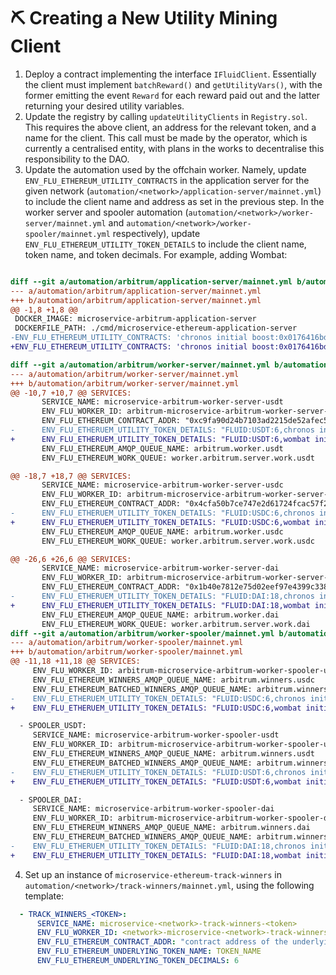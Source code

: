 # ⛏ Creating a New Utility Mining Client



1. Deploy a contract implementing the interface `IFluidClient`. Essentially the client must implement `batchReward()` and `getUtilityVars()`, with the former emitting the event `Reward` for each reward paid out and the latter returning your desired utility variables.
2. Update the registry by calling `updateUtilityClients` in `Registry.sol`. This requires the above client, an address for the relevant token, and a name for the client. This call must be made by the operator, which is currently a centralised entity, with plans in the works to decentralise this responsibility to the DAO.
3. Update the automation used by the offchain worker. Namely, update `ENV_FLU_ETHEREUM_UTILITY_CONTRACTS` in the application server for the given network (`automation/<network>/application-server/mainnet.yml`) to include the client name and address as set in the previous step. In the worker server and spooler automation (`automation/<network>/worker-server/mainnet.yml` and `automation/<network>/worker-spooler/mainnet.yml` respectively), update `ENV_FLU_ETHEREUM_UTILITY_TOKEN_DETAILS` to include the client name, token name, and token decimals. For example, adding Wombat:

```diff

diff --git a/automation/arbitrum/application-server/mainnet.yml b/automation/arbitrum/application-server/mainnet.yml
--- a/automation/arbitrum/application-server/mainnet.yml
+++ b/automation/arbitrum/application-server/mainnet.yml
@@ -1,8 +1,8 @@
 DOCKER_IMAGE: microservice-arbitrum-application-server
 DOCKERFILE_PATH: ./cmd/microservice-ethereum-application-server
-ENV_FLU_ETHEREUM_UTILITY_CONTRACTS: 'chronos initial boost:0x0176416bdc885b1bb751b0a014d495760a972a73:0x62030690385A481Ab0c6039fEA75AC6658B7b961'
+ENV_FLU_ETHEREUM_UTILITY_CONTRACTS: 'chronos initial boost:0x0176416bdc885b1bb751b0a014d495760a972a73:0x62030690385A481Ab0c6039fEA75AC6658B7b961,wombat initial boost:0x956454c7be9318863297309183c79b793d370401'

diff --git a/automation/arbitrum/worker-server/mainnet.yml b/automation/arbitrum/worker-server/mainnet.yml
--- a/automation/arbitrum/worker-server/mainnet.yml
+++ b/automation/arbitrum/worker-server/mainnet.yml
@@ -10,7 +10,7 @@ SERVICES:
       SERVICE_NAME: microservice-arbitrum-worker-server-usdt
       ENV_FLU_WORKER_ID: arbitrum-microservice-arbitrum-worker-server-usdt
       ENV_FLU_ETHEREUM_CONTRACT_ADDR: "0xc9fa90d24b7103ad2215de52afec5e1e4c7a6e62"
-      ENV_FLU_ETHERUEM_UTILITY_TOKEN_DETAILS: "FLUID:USDT:6,chronos initial boost:USDC:6"
+      ENV_FLU_ETHERUEM_UTILITY_TOKEN_DETAILS: "FLUID:USDT:6,wombat initial boost:WOM:18,chronos initial boost:USDC:6"
       ENV_FLU_ETHEREUM_AMQP_QUEUE_NAME: arbitrum.worker.usdt
       ENV_FLU_ETHEREUM_WORK_QUEUE: worker.arbitrum.server.work.usdt

@@ -18,7 +18,7 @@ SERVICES:
       SERVICE_NAME: microservice-arbitrum-worker-server-usdc
       ENV_FLU_WORKER_ID: arbitrum-microservice-arbitrum-worker-server-usdc
       ENV_FLU_ETHEREUM_CONTRACT_ADDR: "0x4cfa50b7ce747e2d61724fcac57f24b748ff2b2a"
-      ENV_FLU_ETHERUEM_UTILITY_TOKEN_DETAILS: "FLUID:USDC:6,chronos initial boost:USDC:6"
+      ENV_FLU_ETHERUEM_UTILITY_TOKEN_DETAILS: "FLUID:USDC:6,wombat initial boost:WOM:18,chronos initial boost:USDC:6"
       ENV_FLU_ETHEREUM_AMQP_QUEUE_NAME: arbitrum.worker.usdc
       ENV_FLU_ETHEREUM_WORK_QUEUE: worker.arbitrum.server.work.usdc

@@ -26,6 +26,6 @@ SERVICES:
       SERVICE_NAME: microservice-arbitrum-worker-server-dai
       ENV_FLU_WORKER_ID: arbitrum-microservice-arbitrum-worker-server-dai
       ENV_FLU_ETHEREUM_CONTRACT_ADDR: "0x1b40e7812e75d02eef97e4399c33865d2ff5952b"
-      ENV_FLU_ETHERUEM_UTILITY_TOKEN_DETAILS: "FLUID:DAI:18,chronos initial boost:USDC:6"
+      ENV_FLU_ETHERUEM_UTILITY_TOKEN_DETAILS: "FLUID:DAI:18,wombat initial boost:WOM:18,chronos initial boost:USDC:6"
       ENV_FLU_ETHEREUM_AMQP_QUEUE_NAME: arbitrum.worker.dai
       ENV_FLU_ETHEREUM_WORK_QUEUE: worker.arbitrum.server.work.dai
diff --git a/automation/arbitrum/worker-spooler/mainnet.yml b/automation/arbitrum/worker-spooler/mainnet.yml
--- a/automation/arbitrum/worker-spooler/mainnet.yml
+++ b/automation/arbitrum/worker-spooler/mainnet.yml
@@ -11,18 +11,18 @@ SERVICES:
     ENV_FLU_WORKER_ID: arbitrum-microservice-arbitrum-worker-spooler-usdc
     ENV_FLU_ETHEREUM_WINNERS_AMQP_QUEUE_NAME: arbitrum.winners.usdc
     ENV_FLU_ETHEREUM_BATCHED_WINNERS_AMQP_QUEUE_NAME: arbitrum.winners.batched.usdc
-    ENV_FLU_ETHERUEM_UTILITY_TOKEN_DETAILS: "FLUID:USDC:6,chronos initial boost:USDC:6"
+    ENV_FLU_ETHERUEM_UTILITY_TOKEN_DETAILS: "FLUID:USDC:6,wombat initial boost:WOM:18,chronos initial boost:USDC:6"

  - SPOOLER_USDT:
     SERVICE_NAME: microservice-arbitrum-worker-spooler-usdt
     ENV_FLU_WORKER_ID: arbitrum-microservice-arbitrum-worker-spooler-usdt
     ENV_FLU_ETHEREUM_WINNERS_AMQP_QUEUE_NAME: arbitrum.winners.usdt
     ENV_FLU_ETHEREUM_BATCHED_WINNERS_AMQP_QUEUE_NAME: arbitrum.winners.batched.usdt
-    ENV_FLU_ETHERUEM_UTILITY_TOKEN_DETAILS: "FLUID:USDT:6,chronos initial boost:USDC:6"
+    ENV_FLU_ETHERUEM_UTILITY_TOKEN_DETAILS: "FLUID:USDT:6,wombat initial boost:WOM:18,chronos initial boost:USDC:6"

  - SPOOLER_DAI:
     SERVICE_NAME: microservice-arbitrum-worker-spooler-dai
     ENV_FLU_WORKER_ID: arbitrum-microservice-arbitrum-worker-spooler-dai
     ENV_FLU_ETHEREUM_WINNERS_AMQP_QUEUE_NAME: arbitrum.winners.dai
     ENV_FLU_ETHEREUM_BATCHED_WINNERS_AMQP_QUEUE_NAME: arbitrum.winners.batched.dai
-    ENV_FLU_ETHERUEM_UTILITY_TOKEN_DETAILS: "FLUID:DAI:18,chronos initial boost:USDC:6"
+    ENV_FLU_ETHERUEM_UTILITY_TOKEN_DETAILS: "FLUID:DAI:18,wombat initial boost:WOM:18,chronos initial boost:USDC:6"

```

4. Set up an instance of `microservice-ethereum-track-winners` in `automation/<network>/track-winners/mainnet.yml`, using the following template:

```yaml
  - TRACK_WINNERS_<TOKEN>:
      SERVICE_NAME: microservice-<network>-track-winners-<token>
      ENV_FLU_WORKER_ID: <network>-microservice-<network>-track-winners-<token>
      ENV_FLU_ETHEREUM_CONTRACT_ADDR: "contract address of the underlying token"
      ENV_FLU_ETHEREUM_UNDERLYING_TOKEN_NAME: TOKEN_NAME
      ENV_FLU_ETHEREUM_UNDERLYING_TOKEN_DECIMALS: 6
```
